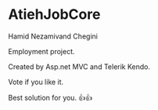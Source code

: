 # AtiehJobCore

Hamid Nezamivand Chegini

Employment project.

Created by Asp.net MVC and Telerik Kendo.

Vote if you like it.

Best solution for you.
👍👍
